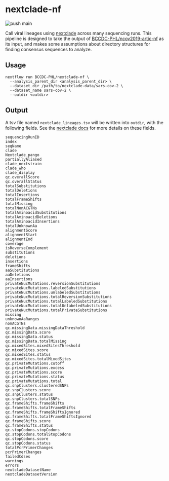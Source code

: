 # nextclade-nf

![push main](https://github.com/BCCDC-PHL/nextclade-nf/actions/workflows/push_main.yml/badge.svg)

Call viral lineages using [nextclade](https://github.com/nextstrain/nextclade) across many sequencing runs.
This pipeline is designed to take the output of [BCCDC-PHL/ncov2019-artic-nf](https://github.com/BCCDC-PHL/ncov2019-artic-nf) as its input,
and makes some assumptions about directory structures for finding consensus sequences to analyze.

## Usage
```
nextflow run BCCDC-PHL/nextclade-nf \
  --analysis_parent_dir <analysis_parent_dir> \
  --dataset_dir /path/to/nextclade-data/sars-cov-2 \
  --dataset_name sars-cov-2 \
  --outdir <outdir>
```

## Output

A tsv file named `nextclade_lineages.tsv` will be written into `outdir`, with the following fields.
See the [nextclade docs](https://docs.nextstrain.org/projects/nextclade/en/stable/user/output-files/04-results-tsv.html)
for more details on these fields.

```
sequencingRunID
index
seqName
clade
Nextclade_pango
partiallyAliased
clade_nextstrain
clade_who
clade_display
qc.overallScore
qc.overallStatus
totalSubstitutions
totalDeletions
totalInsertions
totalFrameShifts
totalMissing
totalNonACGTNs
totalAminoacidSubstitutions
totalAminoacidDeletions
totalAminoacidInsertions
totalUnknownAa
alignmentScore
alignmentStart
alignmentEnd
coverage
isReverseComplement
substitutions
deletions
insertions
frameShifts
aaSubstitutions
aaDeletions
aaInsertions
privateNucMutations.reversionSubstitutions
privateNucMutations.labeledSubstitutions
privateNucMutations.unlabeledSubstitutions
privateNucMutations.totalReversionSubstitutions
privateNucMutations.totalLabeledSubstitutions
privateNucMutations.totalUnlabeledSubstitutions
privateNucMutations.totalPrivateSubstitutions
missing
unknownAaRanges
nonACGTNs
qc.missingData.missingDataThreshold
qc.missingData.score
qc.missingData.status
qc.missingData.totalMissing
qc.mixedSites.mixedSitesThreshold
qc.mixedSites.score
qc.mixedSites.status
qc.mixedSites.totalMixedSites
qc.privateMutations.cutoff
qc.privateMutations.excess
qc.privateMutations.score
qc.privateMutations.status
qc.privateMutations.total
qc.snpClusters.clusteredSNPs
qc.snpClusters.score
qc.snpClusters.status
qc.snpClusters.totalSNPs
qc.frameShifts.frameShifts
qc.frameShifts.totalFrameShifts
qc.frameShifts.frameShiftsIgnored
qc.frameShifts.totalFrameShiftsIgnored
qc.frameShifts.score
qc.frameShifts.status
qc.stopCodons.stopCodons
qc.stopCodons.totalStopCodons
qc.stopCodons.score
qc.stopCodons.status
totalPcrPrimerChanges
pcrPrimerChanges
failedCdses
warnings
errors
nextcladeDatasetName
nextcladeDatasetVersion
```